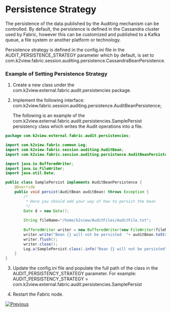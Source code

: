 # Persistence Strategy

The persistence of the data published by the Auditing mechanism can be controlled. By default, the persistence is defined in the Cassandra cluster used by Fabric, however this can be customized and published to a Kafka queue, a file system or another platform or technology.

Persistence strategy is defined in the config.ini file in the AUDIT_PERSISTENCE_STRATEGY parameter which by default, is set to com.k2view.fabric.session.auditing.persistence.CassandraBeanPersistence.

### Example of Setting Persistence Strategy

1.  Create a new class under the com.k2view.external.fabric.audit.persistencies package.

2. Implement the following interface: com.k2view.fabric.session.auditing.persistence.AuditBeanPersistence;

   The following is an example of the com.k2view.external.fabric.audit.persistencies.SamplePersist persistency class which writes the Audit operations into a file.

  

~~~java
package com.k2view.external.fabric.audit.persistencies;

import com.k2view.fabric.common.Log;
import com.k2view.fabric.session.auditing.AuditBean;
import com.k2view.fabric.session.auditing.persistence.AuditBeanPersistence;

import java.io.BufferedWriter;
import java.io.FileWriter;
import java.util.Date;

public class SamplePersist implements AuditBeanPersistence {
    @Override
    public void persist(AuditBean auditBean) throws Exception {
        /*
         * Here you should add your way of how to persist the bean
         */
        Date d = new Date();
        
        String fileName="/home/k2view/AuditFiles/AuditFile.txt";
        
        BufferedWriter writer = new BufferedWriter(new FileWriter(fileName, true));
        writer.write("Bean {} will not be persisted  "+ auditBean.toString());
        writer.flush();
        writer.close();
        Log.a(SamplePersist.class).info("Bean {} will not be persisted", auditBean.toString());
    }
}

~~~

3. Update the config.ini file and populate the full path of the class in the  AUDIT_PERSISTENCY_STRATEGY parameter. For example: AUDIT_PERSISTENCY_STRATEGY = com.k2view.external.fabric.audit.persistencies.SamplePersist

4.  Restart the Fabric node.

[![Previous](/articles/images/Previous.png)](02_filtering_strategy.md)

